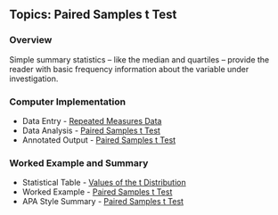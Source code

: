 ## Topics: Paired Samples t Test

### Overview

Simple summary statistics – like the median and quartiles – provide the reader with basic frequency information about the variable under investigation.

### Computer Implementation

- Data Entry - [Repeated Measures Data](../jamovi/data-entry/repeateddata.md)
- Data Analysis - [Paired Samples t Test](../jamovi/data-analysis/paired.md)
- Annotated Output - [Paired Samples t Test](../jamovi/annotated-output/paired.md)

### Worked Example and Summary

- Statistical Table - [Values of the t Distribution](../Calculations/statistical-tables/t.md)
- Worked Example - [Paired Samples t Test](../Calculations/worked-examples/paired.md)
- APA Style Summary - [Paired Samples t Test](../Summaries/summarized-examples/paired.md)

